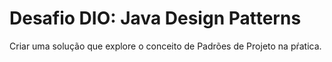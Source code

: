 # Desafio DIO: Java Design Patterns

Criar uma solução que explore o conceito de Padrões de Projeto na pŕatica.
